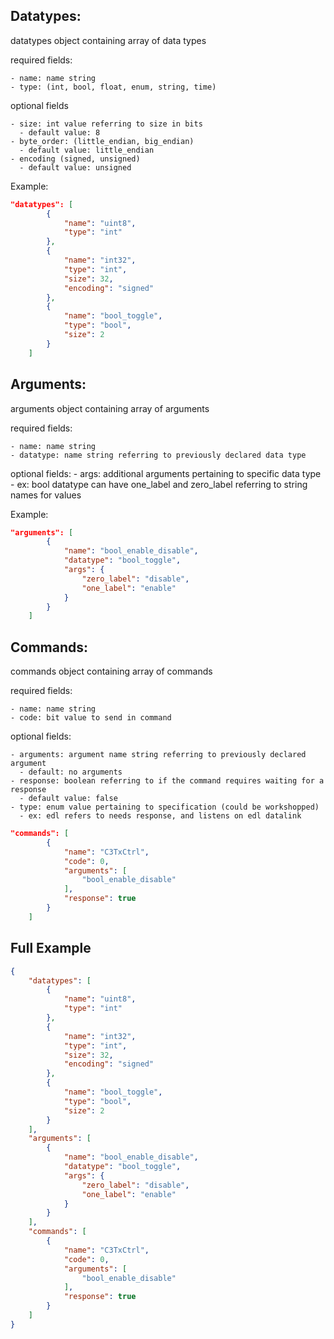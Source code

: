 ## Datatypes:

datatypes object containing array of data types

required fields:

    - name: name string
    - type: (int, bool, float, enum, string, time)

optional fields

    - size: int value referring to size in bits
      - default value: 8
    - byte_order: (little_endian, big_endian)
      - default value: little_endian
    - encoding (signed, unsigned)
      - default value: unsigned

Example:

```json
"datatypes": [
        {
            "name": "uint8",
            "type": "int"
        },
        {
            "name": "int32",
            "type": "int",
            "size": 32,
            "encoding": "signed"
        },
        {
            "name": "bool_toggle",
            "type": "bool",
            "size": 2
        }
    ]
```

## Arguments:

arguments object containing array of arguments

required fields:

    - name: name string
    - datatype: name string referring to previously declared data type


optional fields:
    - args: additional arguments pertaining to specific data type
      - ex: bool datatype can have one_label and zero_label referring to string names for values

Example:

```json
"arguments": [
        {
            "name": "bool_enable_disable",
            "datatype": "bool_toggle",
            "args": {
                "zero_label": "disable",
                "one_label": "enable"
            }
        }
    ]
```

## Commands:

commands object containing array of commands

required fields:

    - name: name string
    - code: bit value to send in command

optional fields:

    - arguments: argument name string referring to previously declared argument
      - default: no arguments
    - response: boolean referring to if the command requires waiting for a response
      - default value: false
    - type: enum value pertaining to specification (could be workshopped)
      - ex: edl refers to needs response, and listens on edl datalink


```json
"commands": [
        {
            "name": "C3TxCtrl",
            "code": 0,
            "arguments": [
                "bool_enable_disable"
            ],
            "response": true
        }
    ]
```


## Full Example

```json
{
    "datatypes": [
        {
            "name": "uint8",
            "type": "int"
        },
        {
            "name": "int32",
            "type": "int",
            "size": 32,
            "encoding": "signed"
        },
        {
            "name": "bool_toggle",
            "type": "bool",
            "size": 2
        }
    ],
    "arguments": [
        {
            "name": "bool_enable_disable",
            "datatype": "bool_toggle",
            "args": {
                "zero_label": "disable",
                "one_label": "enable"
            }
        }
    ],
    "commands": [
        {
            "name": "C3TxCtrl",
            "code": 0,
            "arguments": [
                "bool_enable_disable"
            ],
            "response": true
        }
    ]
}
```